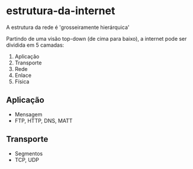 # estrutura-da-internet

A estrutura da rede é 'grosseiramente hierárquica'

Partindo de uma visão top-down (de cima para baixo), a internet pode ser dividida em 5 camadas:
1. Aplicação
2. Transporte
3. Rede
4. Enlace
5. Física

## Aplicação

- Mensagem
- FTP, HTTP, DNS, MATT

## Transporte

- Segmentos
- TCP, UDP